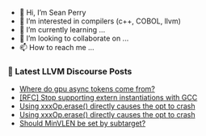 - 👋 Hi, I’m Sean Perry
- 👀 I’m interested in compilers (c++, COBOL, llvm)
- 🌱 I’m currently learning ...
- 💞️ I’m looking to collaborate on ...
- 📫 How to reach me ...

<!---
s66perry/s66perry is a ✨ special ✨ repository because its `README.md` (this file) appears on your GitHub profile.
You can click the Preview link to take a look at your changes.
--->
### 📕 Latest LLVM Discourse Posts

<!-- DISCOURSE-LLVM:START -->
- [Where do gpu async tokens come from?](https://discourse.llvm.org/t/where-do-gpu-async-tokens-come-from/71426#post_1)
- [[RFC] Stop supporting extern instantiations with GCC](https://discourse.llvm.org/t/rfc-stop-supporting-extern-instantiations-with-gcc/71277#post_11)
- [Using xxxOp.erase&lpar;&rpar; directly causes the opt to crash](https://discourse.llvm.org/t/using-xxxop-erase-directly-causes-the-opt-to-crash/71425#post_2)
- [Using xxxOp.erase&lpar;&rpar; directly causes the opt to crash](https://discourse.llvm.org/t/using-xxxop-erase-directly-causes-the-opt-to-crash/71425#post_1)
- [Should MinVLEN be set by subtarget?](https://discourse.llvm.org/t/should-minvlen-be-set-by-subtarget/71406#post_3)
<!-- DISCOURSE-LLVM:END -->
